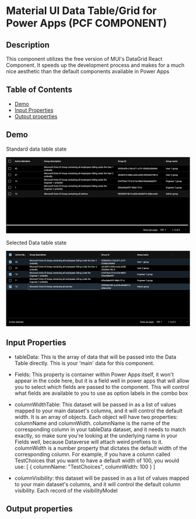 # Material UI Data Table/Grid for Power Apps (PCF COMPONENT)

## Description

This component utilizes the free version of MUI's DataGrid React Component. It speeds up the development process and makes for a much nice aesthetic than the default components available in Power Apps

## Table of Contents

- [Demo](#Demo)
- [Input Properties](#input-properties)
- [Output properties](#output-properties)

## Demo

Standard data table state

![Standard data table state](./images/Standard%20Data%20table.png)

Selected Data table state

![Selected Data Table state](./images/Selected%20State%20Data%20Table.png)


## Input Properties

- tableData: This is the array of data that will be passed into the Data Table directly. This is your 'main' data for this component.

- Fields: This property is container within Power Apps itself, it won't appear in the code here, but it is a field well in power apps that will allow you to select which fields are passed to the component. This will control what fields are available to you to use as option labels in the combo box

- columnWidthTable: This dataset will be passed in as a list of values mapped to your main dataset's columns, and it will control the default width. It is an array of objects. Each object will have two properties: columnName and columnWidth. columnName is the name of the corresponding column in your tableData dataset, and it needs to match exactly, so make sure you're looking at the underlying name in your Fields well, because Dataverse will attach weird prefixes to it. columnWidth is a number property that dictates the default width of the corresponding column. For example, if you have a column called TestChoices that you want to have a default width of 100, you would use: [
    {
        columnName: "TestChoices",
        columnWidth: 100
    }
]

- columnVisibility: this dataset will be passed in as a list of values mapped to your main dataset's columns, and it will control the default column visibility. Each record of the visibilityModel

## Output properties

